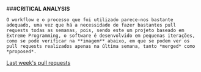 ###**CRITICAL ANALYSIS**   


    O workflow e o processo que foi utilizado parece-nos bastante adequado, uma vez que há a necessidade de fazer bastantes pull requests todas as semanas, pois, sendo este um projeto baseado em Extreme Programming, o software é desenvolvido em pequenas iterações, como se pode verificar na **imagem** abaixo, em que se podem ver os pull requests realizados apenas na última semana, tanto *merged* como *proposed*.




[Last week's pull requests](https://fbcdn-photos-h-a.akamaihd.net/hphotos-ak-xtp1/v/t34.0-0/p206x206/12067780_1129073363786934_1120666679_n.jpg?oh=4821438a77387afcf53ad5f8fe968b58&oe=56141E82&__gda__=1444163079_38403de5e6fae0bf3a9b4544e7455cd5)
